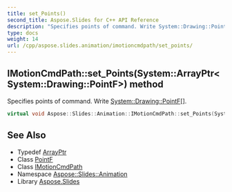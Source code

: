```yaml
---
title: set_Points()
second_title: Aspose.Slides for C++ API Reference
description: "Specifies points of command. Write System::Drawing::PointF[]."
type: docs
weight: 14
url: /cpp/aspose.slides.animation/imotioncmdpath/set_points/
---
```

## IMotionCmdPath::set_Points(System::ArrayPtr\<System::Drawing::PointF\>) method


Specifies points of command. Write [System::Drawing::PointF](../../../system.drawing/pointf/)[].

```cpp
virtual void Aspose::Slides::Animation::IMotionCmdPath::set_Points(System::ArrayPtr<System::Drawing::PointF> value)=0
```

## See Also

* Typedef [ArrayPtr](../../system/arrayptr/)
* Class [PointF](../../system.drawing/pointf/)
* Class [IMotionCmdPath](./)
* Namespace [Aspose::Slides::Animation](../)
* Library [Aspose.Slides](../../)